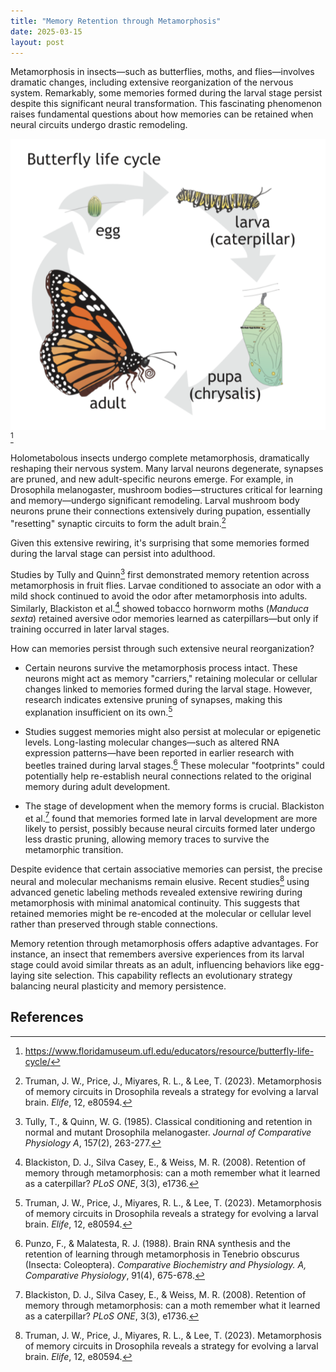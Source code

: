 ```yaml
---
title: "Memory Retention through Metamorphosis"
date: 2025-03-15
layout: post
---
```


<script src="https://cdn.jsdelivr.net/npm/mathjax@3/es5/tex-chtml-full.js"
        id="MathJax-script"
        async></script>

Metamorphosis in insects—such as butterflies, moths, and flies—involves dramatic changes, including extensive reorganization of the nervous system. Remarkably, some memories formed during the larval stage persist despite this significant neural transformation. This fascinating phenomenon raises fundamental questions about how memories can be retained when neural circuits undergo drastic remodeling.

![ButterflyLifeCycle](/assets/ButterflyLifeCycleimage-downloaded.png)[^1]

Holometabolous insects undergo complete metamorphosis, dramatically reshaping their nervous system. Many larval neurons degenerate, synapses are pruned, and new adult-specific neurons emerge. For example, in Drosophila melanogaster, mushroom bodies—structures critical for learning and memory—undergo significant remodeling. Larval mushroom body neurons prune their connections extensively during pupation, essentially "resetting" synaptic circuits to form the adult brain.[^2]

Given this extensive rewiring, it's surprising that some memories formed during the larval stage can persist into adulthood.

Studies by Tully and Quinn[^3] first demonstrated memory retention across metamorphosis in fruit flies. Larvae conditioned to associate an odor with a mild shock continued to avoid the odor after metamorphosis into adults. Similarly, Blackiston et al.[^4] showed tobacco hornworm moths (*Manduca sexta*) retained aversive odor memories learned as caterpillars—but only if training occurred in later larval stages.

How can memories persist through such extensive neural reorganization?

* Certain neurons survive the metamorphosis process intact. These neurons might act as memory "carriers," retaining molecular or cellular changes linked to memories formed during the larval stage. However, research indicates extensive pruning of synapses, making this explanation insufficient on its own.[^2]

* Studies suggest memories might also persist at molecular or epigenetic levels. Long-lasting molecular changes—such as altered RNA expression patterns—have been reported in earlier research with beetles trained during larval stages.[^5] These molecular "footprints" could potentially help re-establish neural connections related to the original memory during adult development.

* The stage of development when the memory forms is crucial. Blackiston et al.[^4] found that memories formed late in larval development are more likely to persist, possibly because neural circuits formed later undergo less drastic pruning, allowing memory traces to survive the metamorphic transition.

Despite evidence that certain associative memories can persist, the precise neural and molecular mechanisms remain elusive. Recent studies[^2] using advanced genetic labeling methods revealed extensive rewiring during metamorphosis with minimal anatomical continuity. This suggests that retained memories might be re-encoded at the molecular or cellular level rather than preserved through stable connections.

Memory retention through metamorphosis offers adaptive advantages. For instance, an insect that remembers aversive experiences from its larval stage could avoid similar threats as an adult, influencing behaviors like egg-laying site selection. This capability reflects an evolutionary strategy balancing neural plasticity and memory persistence.

## References

[^1]: https://www.floridamuseum.ufl.edu/educators/resource/butterfly-life-cycle/
[^2]: Truman, J. W., Price, J., Miyares, R. L., & Lee, T. (2023). Metamorphosis of memory circuits in Drosophila reveals a strategy for evolving a larval brain. *Elife*, 12, e80594.
[^3]: Tully, T., & Quinn, W. G. (1985). Classical conditioning and retention in normal and mutant Drosophila melanogaster. *Journal of Comparative Physiology A*, 157(2), 263-277.
[^4]: Blackiston, D. J., Silva Casey, E., & Weiss, M. R. (2008). Retention of memory through metamorphosis: can a moth remember what it learned as a caterpillar? *PLoS ONE*, 3(3), e1736.
[^5]: Punzo, F., & Malatesta, R. J. (1988). Brain RNA synthesis and the retention of learning through metamorphosis in Tenebrio obscurus (Insecta: Coleoptera). *Comparative Biochemistry and Physiology. A, Comparative Physiology*, 91(4), 675-678.